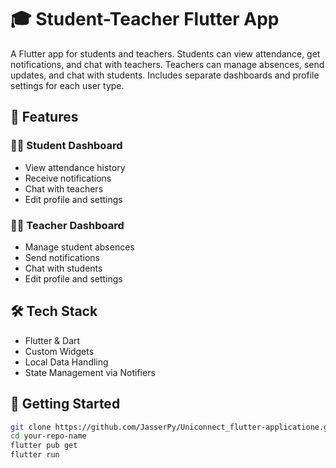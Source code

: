 # 🎓 Student-Teacher Flutter App

A Flutter app for students and teachers. Students can view attendance, get notifications, and chat with teachers. Teachers can manage absences, send updates, and chat with students. Includes separate dashboards and profile settings for each user type.

## 📲 Features

### 🧑‍🎓 Student Dashboard
- View attendance history
- Receive notifications
- Chat with teachers
- Edit profile and settings

### 👩‍🏫 Teacher Dashboard
- Manage student absences
- Send notifications
- Chat with students
- Edit profile and settings

## 🛠️ Tech Stack
- Flutter & Dart
- Custom Widgets
- Local Data Handling
- State Management via Notifiers

## 🚀 Getting Started

```bash
git clone https://github.com/JasserPy/Uniconnect_flutter-applicatione.git
cd your-repo-name
flutter pub get
flutter run
